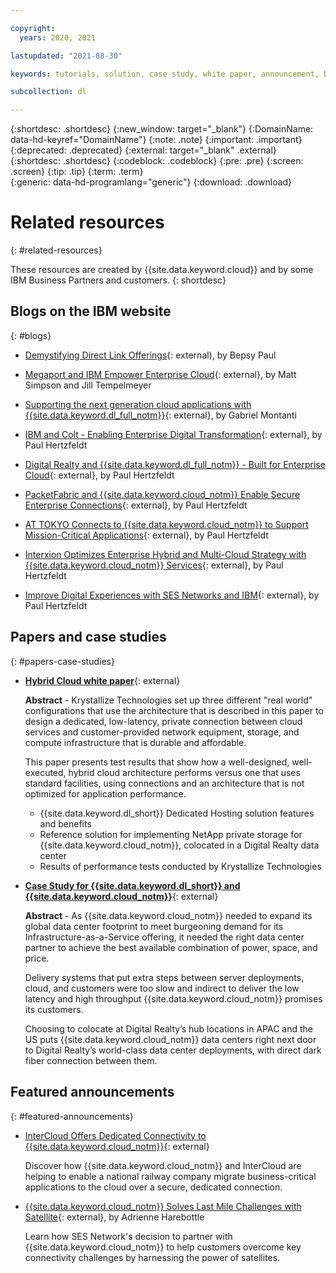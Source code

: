 ```yaml
---

copyright:
  years: 2020, 2021

lastupdated: "2021-08-30"

keywords: tutorials, solution, case study, white paper, announcement, blog

subcollection: dl

---
```


{:shortdesc: .shortdesc}
{:new_window: target="_blank"}
{:DomainName: data-hd-keyref="DomainName"}
{:note: .note}
{:important: .important}
{:deprecated: .deprecated}
{:external: target="_blank" .external}
{:shortdesc: .shortdesc}
{:codeblock: .codeblock}
{:pre: .pre}
{:screen: .screen}
{:tip: .tip}
{:term: .term}  
{:generic: data-hd-programlang="generic"}
{:download: .download}  

# Related resources
{: #related-resources}

These resources are created by {{site.data.keyword.cloud}} and by some IBM Business Partners and customers.
{: shortdesc}

## Blogs on the IBM website
{: #blogs}

* [Demystifying Direct Link Offerings](https://www.ibm.com/cloud/blog/demystifying-direct-link-offerings){: external), by Bepsy Paul

* [Megaport and IBM Empower Enterprise Cloud](https://www.ibm.com/cloud/blog/megaport-and-ibm-empower-enterprise-cloud){: external}, by Matt Simpson and Jill Tempelmeyer

* [Supporting the next generation cloud applications with {{site.data.keyword.dl_full_notm}}](https://www.ibm.com/blogs/cloud-computing/2018/06/26/next-generation-cloud-apps-ibm-cloud-direct-link/){: external}, by Gabriel Montanti

* [IBM and Colt - Enabling Enterprise Digital Transformation](https://www.ibm.com/cloud/blog/announcements/ibm-colt-enterprise-digital-transformation){: external}, by Paul Hertzfeldt

* [Digital Realty and {{site.data.keyword.dl_full_notm}} - Built for Enterprise Cloud](https://www.ibm.com/cloud/blog/announcements/digital-realty-ibm-cloud-dl-expand-network){: external}, by Paul Hertzfeldt

* [PacketFabric and {{site.data.keyword.cloud_notm}} Enable Secure Enterprise Connections](https://www.ibm.com/cloud/blog/announcements/packetfabric-ibm-enable-secure-enterprise-connections){: external}, by Paul Hertzfeldt

* [AT TOKYO Connects to {{site.data.keyword.cloud_notm}} to Support Mission-Critical Applications](https://www.ibm.com/cloud/blog/announcements/tokyo-connects-ibm-cloud-support-mission-critical-applications){: external}, by Paul Hertzfeldt

* [Interxion Optimizes Enterprise Hybrid and Multi-Cloud Strategy with {{site.data.keyword.cloud_notm}} Services](https://www.ibm.com/cloud/blog/announcements/interxion-enterprise-ibm-cloud-services){: external}, by Paul Hertzfeldt

* [Improve Digital Experiences with SES Networks and IBM](https://www.ibm.com/cloud/blog/improve-digital-experiences-with-ses-networks-and-ibm){: external}, by Paul Hertzfeldt

## Papers and case studies
{: #papers-case-studies}

* [**Hybrid Cloud white paper**](https://public.dhe.ibm.com/cloud/bluemix/network/direct-link/ibm-hybrid-cloud-whitepaper.pdf){: external}

    **Abstract** - Krystallize Technologies set up three different "real world" configurations that use the architecture that is described in this paper to design a dedicated, low-latency, private connection between cloud services and customer-provided network equipment, storage, and compute infrastructure that is durable and affordable.

    This paper presents test results that show how a well-designed, well-executed, hybrid cloud architecture performs versus one that uses standard facilities, using connections and an architecture that is not optimized for application performance.

     * {{site.data.keyword.dl_short}} Dedicated Hosting solution features and benefits
     * Reference solution for implementing NetApp private storage for {{site.data.keyword.cloud_notm}}, colocated in a Digital Realty data center
     * Results of performance tests conducted by Krystallize Technologies


* [**Case Study for {{site.data.keyword.dl_short}} and {{site.data.keyword.cloud_notm}}**](https://www.digitalrealty.com/case-studies/ibm-cloud){: external}

    **Abstract** - As {{site.data.keyword.cloud_notm}} needed to expand its global data center footprint to meet burgeoning demand for its Infrastructure-as-a-Service offering, it needed the right data center partner to achieve the best available combination of power, space, and price.

    Delivery systems that put extra steps between server deployments, cloud, and customers were too slow and indirect to deliver the low latency and high throughput {{site.data.keyword.cloud_notm}} promises its customers.

    Choosing to colocate at Digital Realty’s hub locations in APAC and the US puts {{site.data.keyword.cloud_notm}} data centers right next door to Digital Realty’s world-class data center deployments, with direct dark fiber connection between them.

## Featured announcements
{: #featured-announcements}

* [InterCloud Offers Dedicated Connectivity to {{site.data.keyword.cloud_notm}}](https://info.intercloud.com/intercloud-offers-dedicated-connectivity-to-ibm-cloud){: external}

    Discover how {{site.data.keyword.cloud_notm}} and InterCloud are helping to enable a national railway company migrate business-critical applications to the cloud over a secure, dedicated connection.

* [{{site.data.keyword.cloud_notm}} Solves Last Mile Challenges with Satellite](https://www.satellitetoday.com/mobility/2018/10/25/ibm-cloud-solves-last-mile-challenges-with-satellite/){: external}, by Adrienne Harebottle

    Learn how SES Network's decision to partner with {{site.data.keyword.cloud_notm}} to help customers overcome key connectivity challenges by harnessing the power of satellites.

